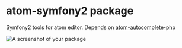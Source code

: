 # atom-symfony2 package

Symfony2 tools for atom editor.
Depends on [atom-autocomplete-php](https://atom.io/packages/atom-autocomplete-php)

![A screenshot of your package](https://f.cloud.github.com/assets/69169/2290250/c35d867a-a017-11e3-86be-cd7c5bf3ff9b.gif)
